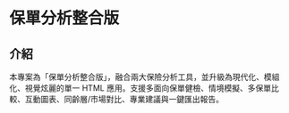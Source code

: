 # 保單分析整合版

## 介紹
本專案為「保單分析整合版」，融合兩大保險分析工具，並升級為現代化、模組化、視覺炫麗的單一 HTML 應用。支援多面向保單健檢、情境模擬、多保單比較、互動圖表、同齡層/市場對比、專業建議與一鍵匯出報告。
